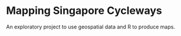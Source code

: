 # Mapping Singapore Cycleways  
An exploratory project to use geospatial data and R to produce maps.
